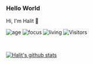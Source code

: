 ### Hello World
Hi, I'm Halit 👋

![age](https://img.shields.io/badge/age-26-blue)
![focus](https://img.shields.io/badge/focus-fullstack-brightgreen)
![living](https://img.shields.io/badge/living-Izmir-3c9)
![Visitors](https://komarev.com/ghpvc/?username=halitdogmen)

<br />

[![Halit's github stats](https://github-readme-stats.vercel.app/api?username=halitdogmen&show_icons=true)](https://github.com/halitdogmen)

